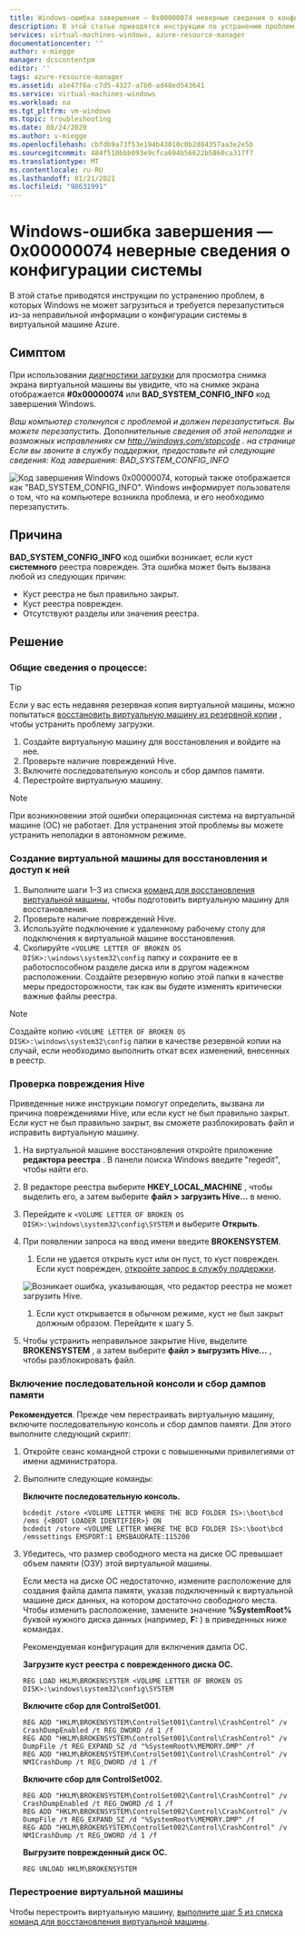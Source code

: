 ```yaml
---
title: Windows-ошибка завершения — 0x00000074 неверные сведения о конфигурации системы
description: В этой статье приводятся инструкции по устранению проблем, в которых Windows не может загрузиться и требуется перезапуститься из-за неправильной информации о конфигурации системы в виртуальной машине Azure.
services: virtual-machines-windows, azure-resource-manager
documentationcenter: ''
author: v-miegge
manager: dcscontentpm
editor: ''
tags: azure-resource-manager
ms.assetid: a1e47f6a-c7d5-4327-a7b0-ad48ed543641
ms.service: virtual-machines-windows
ms.workload: na
ms.tgt_pltfrm: vm-windows
ms.topic: troubleshooting
ms.date: 08/24/2020
ms.author: v-miegge
ms.openlocfilehash: cbfdb9a73f53e194b43010c0b2d84357aa3e2e5b
ms.sourcegitcommit: 484f510bbb093e9cfca694b56622b5860ca317f7
ms.translationtype: MT
ms.contentlocale: ru-RU
ms.lasthandoff: 01/21/2021
ms.locfileid: "98631991"
---
```

# <a name="windows-stop-error---0x00000074-bad-system-config-info"></a>Windows-ошибка завершения — 0x00000074 неверные сведения о конфигурации системы

В этой статье приводятся инструкции по устранению проблем, в которых Windows не может загрузиться и требуется перезапуститься из-за неправильной информации о конфигурации системы в виртуальной машине Azure.

## <a name="symptom"></a>Симптом

При использовании [диагностики загрузки](./boot-diagnostics.md) для просмотра снимка экрана виртуальной машины вы увидите, что на снимке экрана отображается **#0x00000074** или **BAD_SYSTEM_CONFIG_INFO** код завершения Windows.

*Ваш компьютер столкнулся с проблемой и должен перезапуститься. Вы можете перезапустить.* 
 Дополнительные *сведения об этой неполадке и возможных исправлениях см http://windows.com/stopcode . на странице* 
 *Если вы звоните в службу поддержки, предоставьте ей следующие сведения:* 
 *Код завершения: BAD_SYSTEM_CONFIG_INFO*

  ![Код завершения Windows 0x00000074, который также отображается как "BAD_SYSTEM_CONFIG_INFO". Windows информирует пользователя о том, что на компьютере возникла проблема, и его необходимо перезапустить.](./media/windows-stop-error-bad-system-config-info/1.png)

## <a name="cause"></a>Причина

**BAD_SYSTEM_CONFIG_INFO** код ошибки возникает, если куст **системного** реестра поврежден. Эта ошибка может быть вызвана любой из следующих причин:

- Куст реестра не был правильно закрыт.
- Куст реестра поврежден.
- Отсутствуют разделы или значения реестра.

## <a name="solution"></a>Решение

### <a name="process-overview"></a>Общие сведения о процессе:

> [!TIP]
> Если у вас есть недавняя резервная копия виртуальной машины, можно попытаться [восстановить виртуальную машину из резервной копии](../../backup/backup-azure-arm-restore-vms.md) , чтобы устранить проблему загрузки.

1. Создайте виртуальную машину для восстановления и войдите на нее.
1. Проверьте наличие повреждений Hive.
1. Включите последовательную консоль и сбор дампов памяти.
1. Перестройте виртуальную машину.

> [!NOTE]
> При возникновении этой ошибки операционная система на виртуальной машине (ОС) не работает. Для устранения этой проблемы вы можете устранить неполадки в автономном режиме.

### <a name="create-and-access-a-repair-vm"></a>Создание виртуальной машины для восстановления и доступ к ней

1. Выполните шаги 1–3 из списка [команд для восстановления виртуальной машины](./repair-windows-vm-using-azure-virtual-machine-repair-commands.md), чтобы подготовить виртуальную машину для восстановления.
1. Проверьте наличие повреждений Hive.
1. Используйте подключение к удаленному рабочему столу для подключения к виртуальной машине восстановления.
1. Скопируйте `<VOLUME LETTER OF BROKEN OS DISK>:\windows\system32\config` папку и сохраните ее в работоспособном разделе диска или в другом надежном расположении. Создайте резервную копию этой папки в качестве меры предосторожности, так как вы будете изменять критически важные файлы реестра. 

> [!NOTE]
> Создайте копию `<VOLUME LETTER OF BROKEN OS DISK>:\windows\system32\config` папки в качестве резервной копии на случай, если необходимо выполнить откат всех изменений, внесенных в реестр.

### <a name="check-for-hive-corruption"></a>Проверка повреждения Hive

Приведенные ниже инструкции помогут определить, вызвана ли причина повреждениями Hive, или если куст не был правильно закрыт. Если куст не был правильно закрыт, вы сможете разблокировать файл и исправить виртуальную машину.

1. На виртуальной машине восстановления откройте приложение **редактора реестра** . В панели поиска Windows введите "regedit", чтобы найти его.
1. В редакторе реестра выберите **HKEY_LOCAL_MACHINE** , чтобы выделить его, а затем выберите **файл > загрузить Hive...**  в меню.
1. Перейдите к `<VOLUME LETTER OF BROKEN OS DISK>:\windows\system32\config\SYSTEM` и выберите **Открыть**.
1. При появлении запроса на ввод имени введите **BROKENSYSTEM**.

   1. Если не удается открыть куст или он пуст, то куст поврежден. Если куст поврежден, [откройте запрос в службу поддержки](https://portal.azure.com/?#blade/Microsoft_Azure_Support/HelpAndSupportBlade).

     ![Возникает ошибка, указывающая, что редактор реестра не может загрузить Hive.](./media/windows-stop-error-bad-system-config-info/2.png)

   1. Если куст открывается в обычном режиме, куст не был закрыт должным образом. Перейдите к шагу 5.

1. Чтобы устранить неправильное закрытие Hive, выделите **BROKENSYSTEM** , а затем выберите **файл > выгрузить Hive...** , чтобы разблокировать файл.

### <a name="enable-the-serial-console-and-memory-dump-collection"></a>Включение последовательной консоли и сбор дампов памяти

**Рекомендуется**. Прежде чем перестраивать виртуальную машину, включите последовательную консоль и сбор дампов памяти. Для этого выполните следующий скрипт:

1. Откройте сеанс командной строки с повышенными привилегиями от имени администратора.
1. Выполните следующие команды:

   **Включите последовательную консоль.**
   
   ```
   bcdedit /store <VOLUME LETTER WHERE THE BCD FOLDER IS>:\boot\bcd /ems {<BOOT LOADER IDENTIFIER>} ON 
   bcdedit /store <VOLUME LETTER WHERE THE BCD FOLDER IS>:\boot\bcd /emssettings EMSPORT:1 EMSBAUDRATE:115200
   ```

1. Убедитесь, что размер свободного места на диске ОС превышает объем памяти (ОЗУ) этой виртуальной машины.

   Если места на диске ОС недостаточно, измените расположение для создания файла дампа памяти, указав подключенный к виртуальной машине диск данных, на котором достаточно свободного места. Чтобы изменить расположение, замените значение **%SystemRoot%** буквой нужного диска данных (например, **F:** ) в приведенных ниже командах.

   Рекомендуемая конфигурация для включения дампа ОС.

   **Загрузите куст реестра с поврежденного диска ОС.**

   ```
   REG LOAD HKLM\BROKENSYSTEM <VOLUME LETTER OF BROKEN OS DISK>:\windows\system32\config\SYSTEM
   ```

   **Включите сбор для ControlSet001.**

   ```
   REG ADD "HKLM\BROKENSYSTEM\ControlSet001\Control\CrashControl" /v CrashDumpEnabled /t REG_DWORD /d 1 /f 
   REG ADD "HKLM\BROKENSYSTEM\ControlSet001\Control\CrashControl" /v DumpFile /t REG_EXPAND_SZ /d "%SystemRoot%\MEMORY.DMP" /f 
   REG ADD "HKLM\BROKENSYSTEM\ControlSet001\Control\CrashControl" /v NMICrashDump /t REG_DWORD /d 1 /f 
   ```

   **Включите сбор для ControlSet002.**

   ```
   REG ADD "HKLM\BROKENSYSTEM\ControlSet002\Control\CrashControl" /v CrashDumpEnabled /t REG_DWORD /d 1 /f 
   REG ADD "HKLM\BROKENSYSTEM\ControlSet002\Control\CrashControl" /v DumpFile /t REG_EXPAND_SZ /d "%SystemRoot%\MEMORY.DMP" /f 
   REG ADD "HKLM\BROKENSYSTEM\ControlSet002\Control\CrashControl" /v NMICrashDump /t REG_DWORD /d 1 /f 
   ```

   **Выгрузите поврежденный диск ОС.**

   ```
   REG UNLOAD HKLM\BROKENSYSTEM
   ```
   
### <a name="rebuild-the-vm"></a>Перестроение виртуальной машины

Чтобы перестроить виртуальную машину, [выполните шаг 5 из списка команд для восстановления виртуальной машины](./repair-windows-vm-using-azure-virtual-machine-repair-commands.md#repair-process-example).
